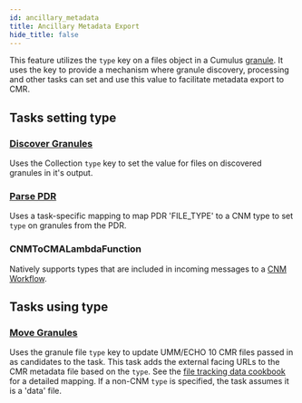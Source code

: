 ```yaml
---
id: ancillary_metadata
title: Ancillary Metadata Export
hide_title: false
---
```


This feature utilizes the `type` key on a files object in a Cumulus [granule](https://github.com/nasa/cumulus/blob/master/packages/api/lib/schemas.js).  It uses the key  to provide a mechanism where granule discovery, processing and other tasks can set and use this value to facilitate metadata export to CMR.

## Tasks setting type

### [Discover Granules](../workflow_tasks/discover_granules)

  Uses the Collection `type` key to set the value for files on discovered granules in it's output.

### [Parse PDR](../workflow_tasks/parse_pdr)

  Uses a task-specific mapping to map PDR 'FILE_TYPE' to a CNM type to set `type` on granules from the PDR.

### CNMToCMALambdaFunction

  Natively supports types that are included in incoming messages to a [CNM Workflow](../data-cookbooks/cnm-workflow).

## Tasks using type

### [Move Granules](../workflow_tasks/move_granules)

  Uses the granule file `type` key to update UMM/ECHO 10 CMR files passed in as candidates to the task. This task adds the external facing URLs to the CMR metadata file based on the `type`.
  See the [file tracking data cookbook](../data-cookbooks/tracking-files#publish-to-cmr) for a detailed mapping.
  If a non-CNM `type` is specified, the task assumes it is a 'data' file.
